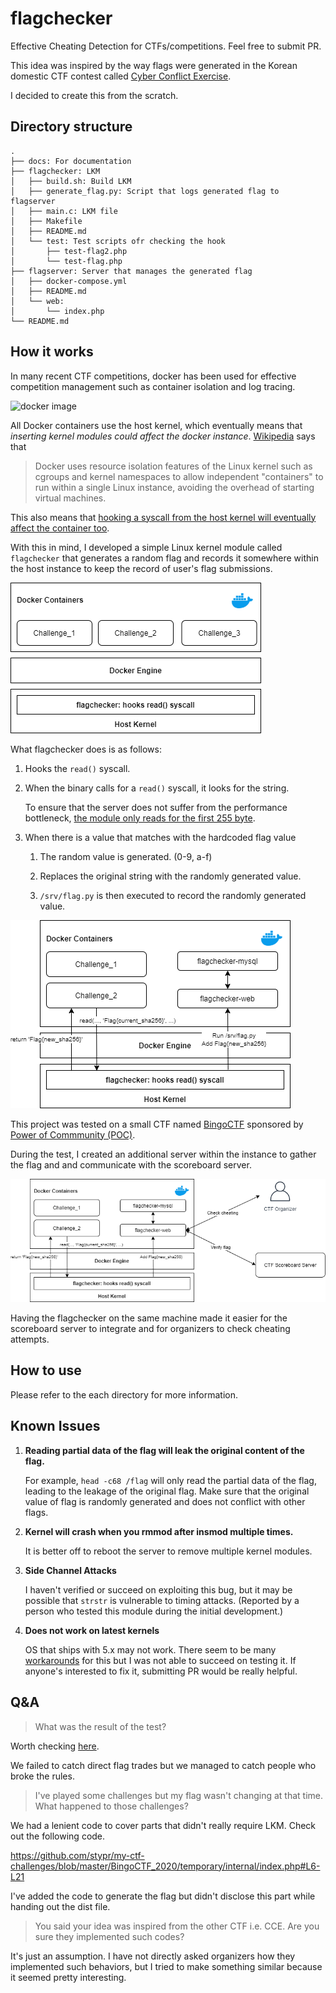 # flagchecker

Effective Cheating Detection for CTFs/competitions. Feel free to submit PR.

This idea was inspired by the way flags were generated in the Korean domestic CTF contest called [Cyber Conflict Exercise](https://www.cstec.kr/cce2020/).

I decided to create this from the scratch.

## Directory structure

```
.
├── docs: For documentation
├── flagchecker: LKM
│   ├── build.sh: Build LKM
│   ├── generate_flag.py: Script that logs generated flag to flagserver
│   ├── main.c: LKM file
│   ├── Makefile
│   ├── README.md
│   └── test: Test scripts ofr checking the hook
│       ├── test-flag2.php
│       └── test-flag.php
├── flagserver: Server that manages the generated flag
│   ├── docker-compose.yml
│   ├── README.md
│   └── web:
│       └── index.php
└── README.md
```	

## How it works

In many recent CTF competitions, docker has been used for effective competition management such as container isolation and log tracing.

![docker image](https://i.stack.imgur.com/ydLN6.png)



All Docker containers use the host kernel, which eventually means that *inserting kernel modules could affect the docker instance*. [Wikipedia](http://en.wikipedia.org/wiki/Docker_(software)) says that

> Docker uses resource isolation features of the Linux kernel such as cgroups and kernel namespaces to allow independent "containers" to run within a single Linux instance, avoiding the overhead of starting virtual machines.



This also means that <u>hooking a syscall from the host kernel will eventually affect the container too</u>.

With this in mind, I developed a simple Linux kernel module called `flagchecker` that generates a random flag and records it somewhere within the host instance to keep the record of user's flag submissions.

![patched-docker-structure](./docs/docker1.png)



What flagchecker does is as follows:

1. Hooks the `read()` syscall.

2. When the binary calls for a `read()` syscall, it looks for the string.

   To ensure that the server does not suffer from the performance bottleneck, <u>the module only reads for the first 255 byte</u>.

3. When there is a value that matches with the hardcoded flag value

   1. The random value is generated. (0-9, a-f)

   2. Replaces the original string with the randomly generated value.

   3. `/srv/flag.py` is then executed to record the randomly generated value.

      

![docker2](docs/docker2.png)



This project was tested on a small CTF named [BingoCTF](https://bingo.hypwnlab.com/) sponsored by [Power of Commmunity (POC)](http://powerofcommunity.net/).

During the test, I created an additional server within the instance to gather the flag and and communicate with the scoreboard server.

![docker3](docs/docker3.png)

Having the flagchecker on the same machine made it easier for the scoreboard server to integrate and for organizers to check cheating attempts.



## How to use

Please refer to the each directory for more information.



## Known Issues

1. **Reading partial data of the flag will leak the original content of the flag.**

   For example,  `head -c68 /flag` will only read the partial data of the flag, leading to the leakage of the original flag.
   Make sure that the original value of flag is randomly generated and does not conflict with other flags.

2. **Kernel will crash when you rmmod after insmod multiple times.**

   It is better off to reboot the server to remove multiple kernel modules.
   
3. **Side Channel Attacks**

   I haven't verified or succeed on exploiting this bug, but it may be possible that `strstr` is vulnerable to timing attacks.
   (Reported by a person who tested this module during the initial development.)


4. **Does not work on latest kernels**

   OS that ships with 5.x may not work.
   There seem to be many [workarounds](https://jm33.me/hook-system-calls-in-linux-5x.html) for this but I was not able to succeed on testing it.
   If anyone's interested to fix it, submitting PR would be really helpful.


## Q&A

> What was the result of the test?

Worth checking [here](https://github.com/stypr/flagchecker/tree/main/docs/examples).

We failed to catch direct flag trades but we managed to catch people who broke the rules.

> I've played some challenges but my flag wasn't changing at that time. What happened to those challenges?

We had a lenient code to cover parts that didn't really require LKM. Check out the following code.

https://github.com/stypr/my-ctf-challenges/blob/master/BingoCTF_2020/temporary/internal/index.php#L6-L21

I've added the code to generate the flag but didn't disclose this part while handing out the dist file.

> You said your idea was inspired from the other CTF i.e. CCE. Are you sure they implemented such codes?

It's just an assumption. I have not directly asked organizers how they implemented such behaviors, but I tried to make something similar because it seemed pretty interesting.
